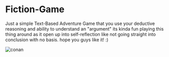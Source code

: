 # Fiction-Game
Just a simple Text-Based Adventure Game that you use your deductive reasoning and ability to understand an "argument"
its kinda fun playing this thing around as it open up into self-reflection like not going straight into conclusion with no basis.
hope you guys like it! :)

![conan](https://github.com/le-nicolas/Fiction-Game/assets/112614851/f52a6641-7011-4918-b2d6-f4939e63445b)
